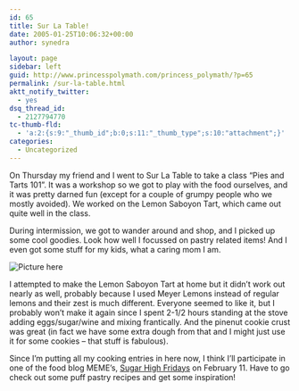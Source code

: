 ```yaml
---
id: 65
title: Sur La Table!
date: 2005-01-25T10:06:32+00:00
author: synedra

layout: page
sidebar: left
guid: http://www.princesspolymath.com/princess_polymath/?p=65
permalink: /sur-la-table.html
aktt_notify_twitter:
  - yes
dsq_thread_id:
  - 2127794770
tc-thumb-fld:
  - 'a:2:{s:9:"_thumb_id";b:0;s:11:"_thumb_type";s:10:"attachment";}'
categories:
  - Uncategorized
---
```

On Thursday my friend and I went to Sur La Table to take a class &#8220;Pies and Tarts 101&#8221;. It was a workshop so we got to play with the food ourselves, and it was pretty darned fun (except for a couple of grumpy people who we mostly avoided). We worked on the Lemon Saboyon Tart, which came out quite well in the class.
  
During intermission, we got to wander around and shop, and I picked up some cool goodies. Look how well I focussed on pastry related items! And I even got some stuff for my kids, what a caring mom I am.
  
![Picture here](http://cook.domestigirl.com/images/surla.jpg)
  
I attempted to make the Lemon Saboyon Tart at home but it didn&#8217;t work out nearly as well, probably because I used Meyer Lemons instead of regular lemons and their zest is much different. Everyone seemed to like it, but I probably won&#8217;t make it again since I spent 2-1/2 hours standing at the stove adding eggs/sugar/wine and mixing frantically. And the pinenut cookie crust was great (in fact we have some extra dough from that and I might just use it for some cookies &#8211; that stuff is fabulous).
  
Since I&#8217;m putting all my cooking entries in here now, I think I&#8217;ll participate in one of the food blog MEME&#8217;s, [Sugar High Fridays](http://www.alacuisine.org/alacuisine/2005/01/announcing_suga.html) on February 11. Have to go check out some puff pastry recipes and get some inspiration!